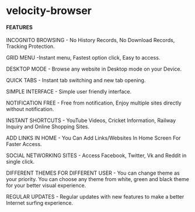 # velocity-browser
#### FEATURES

INCOGNITO BROWSING - No History Records, No Download Records, Tracking Protection.

GRID MENU -Instant menu, Fastest option click, Easy to access.

DESKTOP MODE - Browse any website in Desktop mode on your Device.

QUICK TABS - Instant tab switching and new tab opening.

SIMPLE INTERFACE - Simple user friendly interface.

NOTIFICATION FREE - Free from notification, Enjoy multiple sites directly without notification.

INSTANT SHORTCUTS - YouTube Videos, Cricket Information, Railway Inquiry and Online Shopping Sites.

ADD LINKS IN HOME - You Can Add Links/Websites In Home Screen For Faster Access.

SOCIAL NETWORKING SITES - Access Facebook, Twitter, Vk and Reddit in single click.

DIFFERENT THEMES FOR DIFFERENT USER - You can change theme as your priority. You can choose any theme from white, green and black theme for your better visual experience.

REGULAR UPDATES - Regular updates with new features to make a better Internet surfing experience.
